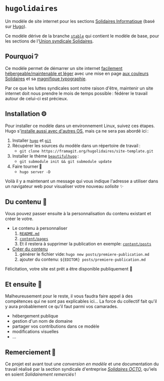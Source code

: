 `hugolidaires`
=============

Un modèle de site internet pour les sections [Solidaires Informatique](https://solidairesinformatique.org/) (basé sur [Hugo](https://gohugo.io/)).

Ce modèle dérive de la branche [`stable`](https://framagit.org/hugolidaires/site-template/-/tree/stable) qui contient le modèle de base, pour les sections de l'[Union syndicale Solidaires](https://solidaires.org/).


Pourquoi ❔
----------

Ce modèle permet de démarrer un site internet [facilement hébergeable/maintenable et léger](https://fr.wikipedia.org/wiki/G%C3%A9n%C3%A9rateur_de_site_statique) avec une mise en page [aux couleurs Solidaires](https://solidaires.org/sinformer-et-agir/brochures/brochures-et-argumentaires-interpro/) et sa [magnifique typographie](https://ancien.solidaires.org/Police-de-caracteres-logo-Solidaires).

Par ce que les luttes syndicales sont notre raison d'être, maintenir un site internet doit nous prendre le mois de temps possible : fédérer le travail autour de celui-ci est précieux.


Installation ⚙️
---------------

Pour installer ce modèle dans un environnement Linux, suivez ces étapes. Hugo s'[installe aussi avec d'autres OS](https://gohugo.io/installation/), mais ça ne sera pas abordé ici :

1. Installer [`hugo`](https://gohugo.io/installation/linux/) et [`git`](https://git-scm.com/book/fr/v2/D%C3%A9marrage-rapide-Installation-de-Git)
1. Récupérer les sources du modèle dans un répertoire de travail :
    - `git clone https://framagit.org/hugolidaires/site-template.git`
1. Installer le thème [`beautifulhugo`](https://github.com/halogenica/beautifulhugo) :
    - `git submodule init && git submodule update`
1. Faire tourner 🚀
    - `hugo server -D`

Voilà il y a maintenant un message qui vous indique l'adresse a utiliser dans un navigateur web pour visualiser votre nouveau _solisite_ ✨


Du contenu 📝
-------------

Vous pouvez passer ensuite à la personnalisation du contenu existant et créer le votre.

* Le contenu à personnaliser
    1. [`README.md`](https://framagit.org/hugolidaires/site-template/-/tree/stable/README.md)
    1. [`content/pages`](https://framagit.org/hugolidaires/site-template/-/tree/stable/content/pages)
    1. Et il restera à supprimer la publication en exemple: [`content/posts`](https://framagit.org/hugolidaires/site-template/-/tree/stable/content/posts)
* [Créer du contenu](https://gohugo.io/getting-started/quick-start/#add-content)
    1. générer le fichier vide: `hugo new posts/premiere-publication.md`
    1. ajouter du contenu: `${EDITOR} posts/premiere-publication.md`

Félicitation, votre site est prêt a être disponible publiquement 🎉


Et ensuite 🤔
-------------

Malheureusement pour le reste, il vous faudra faire appel à des compétences qui ne sont pas explicables ici… La force du collectif fait qu'il y aura probablement ce qu'il faut parmi vos camarades.

* hébergement publique
* gestion d'un nom de domaine
* partager vos contributions dans ce modèle
* modifications visuelles
* …


Remerciement 🤝
---------------

Ce projet est avant tout une _conversion en modèle_ et une documentation du travail réalisé par la section syndicale d'entreprise _[Solidaires OCTO](https://solidaires-octo.com/)_, qu'iels en soient _Solidairement remerciés_ !
